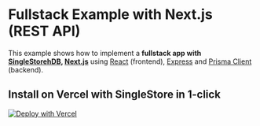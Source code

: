 # Fullstack Example with Next.js (REST API)

This example shows how to implement a **fullstack app with [SingleStorehDB](https://www.singlestore.com/), [Next.js](https://nextjs.org/)** using [React](https://reactjs.org/) (frontend), [Express](https://expressjs.com/) and [Prisma Client](https://www.prisma.io/docs/reference/tools-and-interfaces/prisma-client) (backend).

## Install on Vercel with SingleStore in 1-click
[![Deploy with Vercel](https://vercel.com/button)](https://vercel.com/new/clone?repository-url=https%3A%2F%2Fgithub.com%2Fcockroachdb%2Fprisma-examples%2Ftree%2Flatest%2Fjavascript%2Frest-nextjs&integration-ids=oac_h3yNIuHlhe4j9QVzVJ3TS2W0&build-command=yarn%20prisma%20db%20push%20%26%26%20yarn%20next%20build)